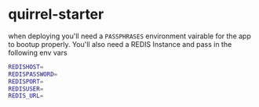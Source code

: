# quirrel-starter

when deploying you'll need a `PASSPHRASES` environment vairable for the app to bootup properly. You'll also need a REDIS Instance and pass in the following env vars

```bash
REDISHOST=
REDISPASSWORD=
REDISPORT=
REDISUSER=
REDIS_URL=
```
